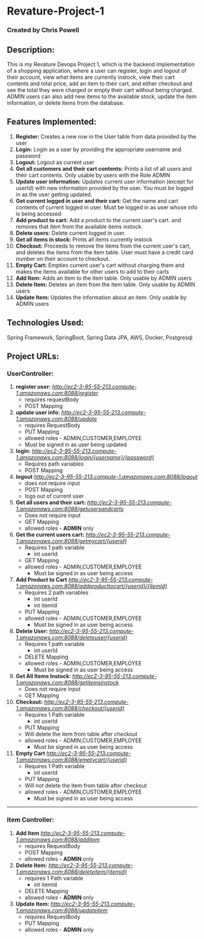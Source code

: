 # Revature-Project-1
### Created by Chris Powell
## Description:
This is my Revature Devops Project 1,
which is the backend implementation of a shopping application, where a user can register, login and
logout of their account, view what items are currently instock, view their cart contents and total
price, add an item to their cart, and either checkout and see the total they were charged or 
empty their cart without being charged. ADMIN users can also add new items to the available stock,
update the item information, or delete items from the database.
## Features Implemented:
1. **Register:** Creates a new row in the User table from data provided by the user
2. **Login:** Login as a user by providing the appropriate username and password
3. **Logout:** Logout as current user
4. **Get all customers and their cart contents:** Prints a list of all users and their 
cart contents. Only usable by users with the Role ADMIN
5. **Update user information:** Updates current user information (except for userId)
with new information provided by the user. You must be logged in as the user
getting updated.
6. **Get current logged in user and their cart:** Get the name and cart contents of 
current logged in user. Must be logged in as user whose info is being accessed 
7. **Add product to cart:** Add a product to the current user's cart. and removes that
item from the available items instock.
8. **Delete users:** Delete current logged in user.
9. **Get all items in stock:** Prints all items currently instock
10. **Checkout:** Proceeds to remove the items from the current user's cart,
and deletes the items from the item table. User must have a credit card number
on their account to checkout.
11. **Empty Cart:** Empties current user's cart without charging them and makes the items 
available for other users to add to their carts
12. **Add Item:** Adds an item to the item table. Only usable by ADMIN users
13. **Delete Item:** Deletes an item from the item table. Only usable by ADMIN users
14. **Update Item:** Updates the information about an item. Only usable by ADMIN users

## Technologies Used:
Spring Framework, SpringBoot, Spring Data JPA, AWS, Docker, Postgresql 

## Project URLs: 
### UserController:
1. **register user:** _http://ec2-3-95-55-213.compute-1.amazonaws.com:8088/register_
    * requires requestBody
    * POST Mapping
2. **update user info:** _http://ec2-3-95-55-213.compute-1.amazonaws.com:8088/update_
    * requires RequestBody
    * PUT Mapping
    * allowed roles - ADMIN,CUSTOMER,EMPLOYEE
    * Must be signed in as user being updated
3. **login:** _http://ec2-3-95-55-213.compute-1.amazonaws.com:8088/login/{username}/{password}_
    * Requires path variables
    * POST Mapping
4. **logout** _http://ec2-3-95-55-213.compute-1.amazonaws.com:8088/logout_
    * does not require input
    * POST Mapping
    * logs out of current user
5. **Get all users and their cart:** _http://ec2-3-95-55-213.compute-1.amazonaws.com:8088/getusersandcarts_
    * Does not require input
    * GET Mapping
    * allowed roles - **ADMIN** only
6. **Get the current users cart:** _http://ec2-3-95-55-213.compute-1.amazonaws.com:8088/getmycart/{userid}_
    * Requires 1 path variable
      * int userId
    * GET Mapping
    * allowed roles - ADMIN,CUSTOMER,EMPLOYEE
      * Must be signed in as user being access
7. **Add Product to Cart** _http://ec2-3-95-55-213.compute-1.amazonaws.com:8088/addproducttocart/{userid}/{itemId}_
    * Requires 2 path variables
      * int userId
      * int itemId
    * PUT Mapping
    * allowed roles - ADMIN,CUSTOMER,EMPLOYEE
      * Must be signed in as user being access
8. **Delete User:** _http://ec2-3-95-55-213.compute-1.amazonaws.com:8088/deleteuser/{userid}_
   * Requires 1 path variable
     * int userId
   * DELETE Mapping
   * allowed roles - ADMIN,CUSTOMER,EMPLOYEE
       * Must be signed in as user being access
9. **Get All Items Instock:** _http://ec2-3-95-55-213.compute-1.amazonaws.com:8088/getitemsinstock_
    * Does not require input
    * GET Mapping
10. **Checkout:** _http://ec2-3-95-55-213.compute-1.amazonaws.com:8088/checkout/{userid}_
    * Requires 1 Path variable
      * int userId
    * PUT Mapping
    * Will delete the item from table after checkout
    * allowed roles - ADMIN,CUSTOMER,EMPLOYEE
       * Must be signed in as user being access
11. **Empty Cart** _http://ec2-3-95-55-213.compute-1.amazonaws.com:8088/emptycart/{userid}_
    * Requires 1 Path variable
      * int userId
    * PUT Mapping
    * Will not delete the item from table after checkout
    * allowed roles - ADMIN,CUSTOMER,EMPLOYEE
      * Must be signed in as user being access
---
### Item Controller:
1. **Add Item** _http://ec2-3-95-55-213.compute-1.amazonaws.com:8088/additem_
    * requires RequestBody
    * POST Mapping
    * allowed roles - **ADMIN** only
2. **Delete Item:** _http://ec2-3-95-55-213.compute-1.amazonaws.com:8088/deleteitem/{itemid}_
    * requires 1 Path variable
      * int itemId
    * DELETE Mapping
    * allowed roles - **ADMIN** only
3. **Update Item:** _http://ec2-3-95-55-213.compute-1.amazonaws.com:8088/updateitem_
    * requires RequestBody
    * PUT Mapping
    * allowed roles - **ADMIN** only
